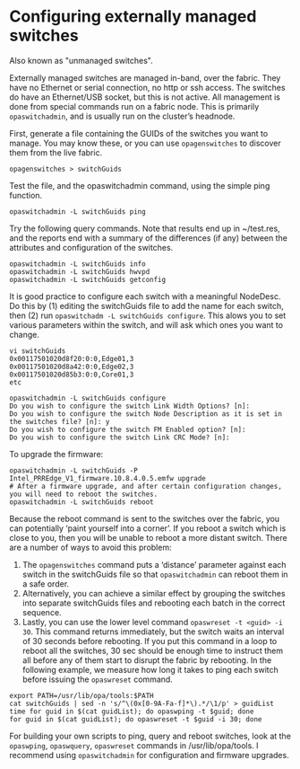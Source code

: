 # Configuring externally managed switches
Also known as "unmanaged switches".


Externally managed switches are managed in-band, over the fabric. They have no Ethernet or serial connection, no http or ssh access. The switches do have an
Ethernet/USB socket, but this is not active. All management is done from special commands run on a fabric node. This is primarily ```opaswitchadmin```,
and is usually run on the cluster’s headnode.

First, generate a file containing the GUIDs of the switches you want to manage. You may know these, or you can use ```opagenswitches``` to discover them
from the live fabric.

```
opagenswitches > switchGuids
```

Test the file, and the opaswitchadmin command, using the simple ping function.
```
opaswitchadmin -L switchGuids ping
```
Try the following query commands. Note that results end up in ~/test.res, and the reports end with a summary of the differences (if any) between
the attributes and configuration of the switches.
```
opaswitchadmin -L switchGuids info
opaswitchadmin -L switchGuids hwvpd
opaswitchadmin -L switchGuids getconfig
```
It is good practice to configure each switch with a meaningful NodeDesc. Do this by (1) editing the switchGuids file to add the name for each switch,
then (2) run ``opaswitchadm -L switchGuids configure``. This alows you to set various parameters within the switch, and will ask which ones you want to change.
```
vi switchGuids
0x00117501020d8f20:0:0,Edge01,3
0x00117501020d8a42:0:0,Edge02,3
0x00117501020d85b3:0:0,Core01,3
etc

opaswitchadmin -L switchGuids configure
Do you wish to configure the switch Link Width Options? [n]:
Do you wish to configure the switch Node Description as it is set in the switches file? [n]: y
Do you wish to configure the switch FM Enabled option? [n]:
Do you wish to configure the switch Link CRC Mode? [n]:

```
To upgrade the firmware:
```
opaswitchadmin -L switchGuids -P Intel_PRREdge_V1_firmware.10.8.4.0.5.emfw upgrade
# After a firmware upgrade, and after certain configuration changes, you will need to reboot the switches.
opaswitchadmin -L switchGuids reboot
```
Because the reboot command is sent to the switches over the fabric, you can potentially ‘paint yourself into a corner’. If you reboot a switch which is close to you,
then you will be unable to reboot a more distant switch. There are a number of ways to avoid this problem:
1.	The ```opagenswitches``` command puts a ‘distance’ parameter against each switch in the switchGuids file so that ```opaswitchadmin``` can reboot them in a safe order.
3.	Alternatively, you can achieve a similar effect by grouping the switches into separate switchGuids files and rebooting each batch in the correct sequence.
4.	Lastly, you can use the lower level command ```opaswreset -t <guid> -i 30```. This command returns immediately, but the switch waits an interval of 30 seconds
  before rebooting. If you put this command in a loop to reboot all the switches, 30 sec should be enough time to instruct them all before any of them start to
  disrupt the fabric by rebooting. In the following example, we measure how long it takes to ping each switch before issuing the ```opaswreset``` command.
```
export PATH=/usr/lib/opa/tools:$PATH
cat switchGuids | sed -n 's/^\(0x[0-9A-Fa-f]*\).*/\1/p' > guidList
time for guid in $(cat guidList); do opaswping -t $guid; done
for guid in $(cat guidList); do opaswreset -t $guid -i 30; done
```
For building your own scripts to ping, query and reboot switches, look at the ```opaswping```, ```opaswquery```, ```opaswreset``` commands in /usr/lib/opa/tools.
I recommend using ```opaswitchadmin``` for configuration and firmware upgrades.
